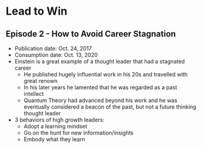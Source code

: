 # Lead to Win

## Episode 2 - How to Avoid Career Stagnation
- Publication date: Oct. 24, 2017
- Consumption date: Oct. 13, 2020
- Einstein is a great example of a thought leader that had a stagnated career
  - He published hugely influential work in his 20s and travelled with great renown
  - In his later years he lamented that he was regarded as a past intellect
  - Quantum Theory had advanced beyond his work and he was eventually considered a beacon of the past, but not a future thinking thought leader
- 3 behaviors of high growth leaders:
  - Adopt a learning mindset
  - Go on the hunt for new information/insights
  - Embody what they learn